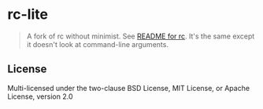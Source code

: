 # rc-lite

> A fork of rc without minimist. See [README for rc](https://github.com/dominictarr/rc). It's the same except it doesn't look at command-line arguments.

## License

Multi-licensed under the two-clause BSD License, MIT License, or Apache License, version 2.0
